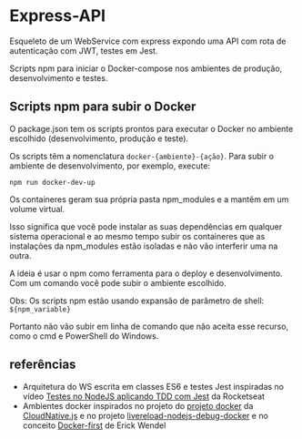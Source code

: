 # Express-API

Esqueleto de um WebService com express expondo uma API com rota de autenticação com JWT, testes em Jest.

Scripts npm para iniciar o Docker-compose nos ambientes de produção, desenvolvimento e testes.

## Scripts npm para subir o Docker

O package.json tem os scripts prontos para executar o Docker no ambiente escolhido (desenvolvimento, produção e teste).

Os scripts têm a nomenclatura `docker-{ambiente}-{ação}`. Para subir o ambiente de desenvolvimento, por exemplo, execute:

```npm run docker-dev-up```

Os containeres geram sua própria pasta npm_modules e a mantêm em um volume virtual.

Isso significa que você pode instalar as suas dependências em qualquer sistema operacional e ao mesmo tempo subir os containeres que as instalações da npm_modules estão isoladas e não vão interferir uma na outra.

A ideia é usar o npm como ferramenta para o deploy e desenvolvimento. Com um comando você pode subir o ambiente escolhido.

Obs: Os scripts npm estão usando expansão de parâmetro de shell: `${npm_variable}`

Portanto não vão subir em linha de comando que não aceita esse recurso, como o cmd e PowerShell do Windows.


## referências

- Arquitetura do WS escrita em classes ES6 e testes Jest inspiradas no vídeo [Testes no NodeJS aplicando TDD com Jest](https://www.youtube.com/watch?v=2G_mWfG0DZE&t=639s) da Rocketseat
- Ambientes docker inspirados no projeto do [projeto docker](https://github.com/CloudNativeJS/docker) da [CloudNative.js](https://www.cloudnativejs.io/) e no projeto [livereload-nodejs-debug-docker](https://github.com/ErickWendel/livereload-nodejs-debug-docker) e no conceito [Docker-first](https://www.linkedin.com/posts/erickwendel_ser%C3%A1-que-realmente-vale-a-pena-usar-docker-activity-6635530851524333568-C4z_/) de Erick Wendel